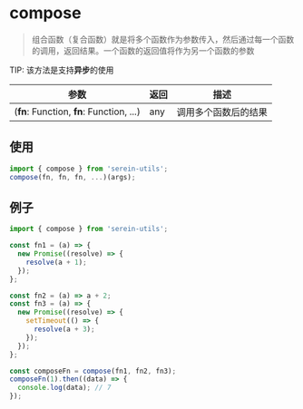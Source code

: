 # compose

> 组合函数（复合函数）就是将多个函数作为参数传入，然后通过每一个函数的调用，返回结果。一个函数的返回值将作为另一个函数的参数

TIP: 该方法是支持**异步**的使用

| 参数                                      | 返回 | 描述                 |
| ----------------------------------------- | ---- | -------------------- |
| (**fn**: Function, **fn**: Function, ...) | any  | 调用多个函数后的结果 |

## 使用

```js
import { compose } from 'serein-utils';
compose(fn, fn, fn, ...)(args);
```

## 例子

```js
import { compose } from 'serein-utils';

const fn1 = (a) => {
  new Promise((resolve) => {
    resolve(a + 1);
  });
};

const fn2 = (a) => a + 2;
const fn3 = (a) => {
  new Promise((resolve) => {
    setTimeout(() => {
      resolve(a + 3);
    });
  });
};

const composeFn = compose(fn1, fn2, fn3);
composeFn(1).then((data) => {
  console.log(data); // 7
});
```
